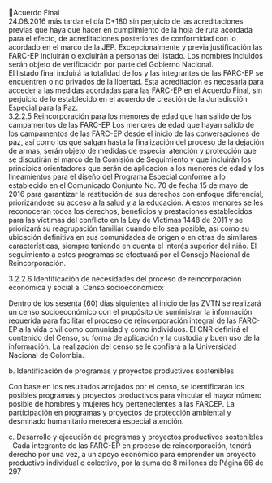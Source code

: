 Acuerdo Final  
24.08.2016 
más tardar el día D+180 sin perjuicio de las acreditaciones previas que haya que hacer en cumplimiento 
de la hoja de ruta acordada para el efecto, de acreditaciones posteriores de conformidad con lo acordado 
en el marco de la JEP. Excepcionalmente y previa justificación las FARC-EP incluirán o excluirán a personas 
del  listado. Los nombres incluidos serán objeto de verificación por parte del Gobierno Nacional.  
El listado final incluirá la totalidad de los y las integrantes de las FARC-EP se encuentren o no privados de 
la libertad. 
Esta acreditación es necesaria para acceder a las medidas acordadas para las FARC-EP en el Acuerdo Final, 
sin perjuicio de lo establecido en el acuerdo de creación de la Jurisdicción Especial para la Paz.  
3.2.2.5 Reincorporación para los menores de edad que han salido de los campamentos de las FARC-EP 
Los  menores  de  edad  que  hayan  salido  de  los  campamentos  de  las  FARC-EP  desde  el  inicio  de  las 
conversaciones de paz, así como los que salgan hasta la finalización del proceso de la dejación de armas, 
serán objeto de medidas de especial atención y protección que se discutirán el marco de la Comisión de 
Seguimiento y que incluirán los principios orientadores que serán de aplicación a los menores de edad y 
los  lineamientos  para  el  diseño  del  Programa  Especial  conforme  a  lo  establecido  en  el  Comunicado 
Conjunto No. 70 de fecha 15 de mayo de 2016 para garantizar la restitución de sus derechos con enfoque 
diferencial, priorizándose su acceso a la salud y a la educación. A estos menores se les reconocerán todos 
los derechos, beneficios y prestaciones establecidos para las víctimas del conflicto en la Ley de Víctimas 
1448  de  2011  y  se  priorizará  su  reagrupación  familiar  cuando  ello  sea  posible,  así  como  su  ubicación 
definitiva  en  sus  comunidades  de  origen  o  en  otras  de  similares  características,  siempre  teniendo  en 
cuenta el interés superior del niño. El seguimiento a estos programas se efectuará por el Consejo Nacional 
de Reincorporación. 
 
3.2.2.6 Identificación de necesidades del proceso de reincorporación económica y social 
a. Censo socioeconómico:  
 
Dentro de los sesenta (60) días siguientes al inicio de las ZVTN se realizará un censo socioeconómico con 
el propósito de suministrar la información requerida para facilitar el proceso de reincorporación integral 
de las FARC-EP a la vida civil como comunidad y como individuos. El CNR definirá el contenido del Censo, 
su forma de aplicación y la custodia y buen uso de la información. La realización del censo se le confiará a 
la Universidad Nacional de Colombia. 
 
b. Identificación de programas y proyectos productivos sostenibles 
 
Con base en los resultados arrojados por el censo, se identificarán los posibles programas y proyectos 
productivos para vincular el mayor número posible de hombres y mujeres hoy pertenecientes a las FARCEP.  La  participación  en  programas  y  proyectos  de  protección  ambiental  y  desminado  humanitario 
merecerá especial atención.  
 
c. Desarrollo y ejecución de programas y proyectos productivos sostenibles  
  
Cada integrante de las FARC-EP en proceso de reincorporación, tendrá derecho por una vez, a un apoyo 
económico para emprender un proyecto productivo individual o colectivo, por la suma de 8 millones de 
Página 66 de 297 
 

